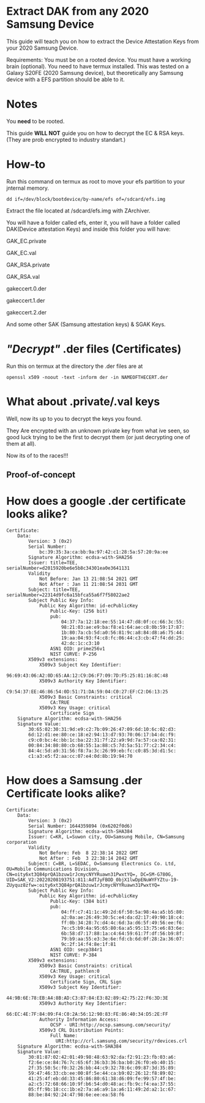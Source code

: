 # Extract DAK from any 2020 Samsung Device
This guide will teach you on how to extract the Device Attestation Keys from your 2020 Samsung Device.

Requirements:
You must be on a rooted device.
You must have a working brain (optional).
You need to have termux installed.
This was tested on a Galaxy S20FE (2020 Samsung device), but theoretically any Samsung device with a EFS partition should be able to it.

# **Notes**

You **need** to be rooted.

This guide **WILL NOT** guide you on how to decrypt the EC & RSA keys. (They are prob encrypted to industry standart.)

# **How-to**

Run this command on termux as root to move your efs partition to your jnternal memory.
```
dd if=/dev/block/bootdevice/by-name/efs of=/sdcard/efs.img
```

Extract the file located at /sdcard/efs.img with ZArchiver.

You will have a folder called efs, enter it, you will have a folder called DAK(Device attestation Keys) and inside this folder you will have:


GAK_EC.private

GAK_EC.val

GAK_RSA.private

GAK_RSA.val

gakeccert.0.der

gakeccert.1.der

gakeccert.2.der

And some other SAK (Samsung attestation keys) & SGAK Keys.

# *"Decrypt"* .der files (Certificates)
Run this on termux at the directory the .der files are at
```
openssl x509 -noout -text -inform der -in NAMEOFTHECERT.der
```

# What about .private/.val keys

Well, now its up to you to decrypt the keys you found.

They Are encrypted with an unknown private key from what ive seen, so good luck trying to be the first to decrypt them (or just decrypting one of them at all).

Now its of to the races!!!

## Proof-of-concept
# How does a google .der certificate looks alike?

```
Certificate:
    Data:
        Version: 3 (0x2)
        Serial Number:
            bc:39:35:3a:ca:bb:9a:97:42:c1:28:5a:57:20:9a:ee
        Signature Algorithm: ecdsa-with-SHA256
        Issuer: title=TEE, serialNumber=d2015920be6e5b8c34301ea0e3641131
        Validity
            Not Before: Jan 13 21:08:54 2021 GMT
            Not After : Jan 11 21:08:54 2031 GMT
        Subject: title=TEE, serialNumber=22314d9fc6a15bfca55a6f7f58022ae2
        Subject Public Key Info:
            Public Key Algorithm: id-ecPublicKey
                Public-Key: (256 bit)
                pub:
                    04:37:7a:12:18:ee:55:14:47:d8:0f:cc:66:3c:55:
                    98:21:03:ae:e9:ba:f8:e1:64:ae:c8:0b:59:17:87:
                    1b:80:7a:cb:5d:a0:56:81:9c:a8:84:d8:a6:75:44:
                    19:aa:04:93:f4:c8:fc:06:44:c3:cb:47:f4:dd:25:
                    42:dc:1c:c3:10
                ASN1 OID: prime256v1
                NIST CURVE: P-256
        X509v3 extensions:
            X509v3 Subject Key Identifier:
                96:69:43:06:A2:0D:65:AA:12:C9:D6:F7:09:7D:F5:25:81:16:8C:48
            X509v3 Authority Key Identifier:
                C9:54:37:EE:46:86:54:0D:51:71:DA:59:04:C0:27:EF:C2:D6:13:25
            X509v3 Basic Constraints: critical
                CA:TRUE
            X509v3 Key Usage: critical
                Certificate Sign
    Signature Algorithm: ecdsa-with-SHA256
    Signature Value:
        30:65:02:30:31:9d:e9:c2:7b:09:26:47:09:6d:10:6c:02:d3:
        6d:12:d1:ee:80:ce:18:e2:94:13:d7:93:70:06:17:b4:dc:f9:
        c9:c0:bc:4c:bb:1c:ba:22:31:7f:22:a9:9d:7a:57:ca:02:31:
        00:84:34:80:80:cb:68:55:1a:88:c5:7d:5a:51:77:c2:34:c4:
        84:4c:5d:a9:31:56:f8:7a:3c:26:99:eb:fc:c0:85:3d:d1:5c:
        c1:a3:e5:f2:aa:cc:07:e4:0d:8b:19:94:70
```


# How does a Samsung .der Certificate looks alike?

```
Certificate:
    Data:
        Version: 3 (0x2)
        Serial Number: 1644359894 (0x6202f0d6)
        Signature Algorithm: ecdsa-with-SHA384
        Issuer: C=KR, L=Suwon city, OU=Samsung Mobile, CN=Samsung corporation
        Validity
            Not Before: Feb  8 22:38:14 2022 GMT
            Not After : Feb  3 22:38:14 2042 GMT
        Subject: C=BR, L=SEDAC, O=Samsung Electronics Co. Ltd, OU=Mobile Communications Division, CN=oity6xt3Q84prQA1bzuw1rJcmycNYYRuawn31PwxtYQ=, DC=SM-G780G, UID=SAK_V2:20220208193751:811:AdTJyFBOD_0bjX1lwDpENuWYFYZtu-19-ZUyquz8zfw=:oity6xt3Q84prQA1bzuw1rJcmycNYYRuawn31PwxtYQ=
        Subject Public Key Info:
            Public Key Algorithm: id-ecPublicKey
                Public-Key: (384 bit)
                pub:
                    04:ff:c7:41:1c:49:2d:6f:50:5a:98:4a:a5:b5:80:
                    a2:0a:ae:26:49:30:5c:e4:da:d2:17:49:90:18:c4:
                    ff:0b:34:28:7c:d4:4c:6d:3a:d6:5f:49:56:ee:f6:
                    7e:c5:b9:4a:95:65:80:6a:a5:95:13:75:e6:83:6e:
                    6b:58:d7:17:88:1a:c4:64:59:61:7f:df:56:b9:8f:
                    79:b9:aa:55:e3:3e:6e:fd:cb:6d:0f:28:2a:36:07:
                    9c:2f:14:f4:8e:1f:81
                ASN1 OID: secp384r1
                NIST CURVE: P-384
        X509v3 extensions:
            X509v3 Basic Constraints: critical
                CA:TRUE, pathlen:0
            X509v3 Key Usage: critical
                Certificate Sign, CRL Sign
            X509v3 Subject Key Identifier:
                44:9B:6E:78:EB:A4:8B:AD:C3:87:84:E3:82:89:42:75:22:F6:3D:3E
            X509v3 Authority Key Identifier:
                66:EC:4E:7F:84:09:F4:C0:2A:56:12:90:83:FE:86:40:34:D5:2E:FF
            Authority Information Access:
                OCSP - URI:http://ocsp.samsung.com/security/
            X509v3 CRL Distribution Points:
                Full Name:
                  URI:http://crl.samsung.com/security/rdevices.crl
    Signature Algorithm: ecdsa-with-SHA384
    Signature Value:
        30:81:87:02:42:01:49:98:48:63:92:da:f2:91:23:fb:03:a6:
        f2:6e:ce:84:76:7c:65:6f:36:b3:36:ba:b0:26:f0:eb:40:15:
        2f:35:50:5c:f0:32:26:bb:44:c9:32:78:6c:09:87:3d:35:89:
        59:47:46:33:cb:ee:00:8f:5e:44:ca:b9:02:26:12:f8:89:02:
        41:25:4f:eb:dd:33:45:86:80:61:38:d6:09:fe:99:57:4f:be:
        a2:c5:72:68:66:10:9f:b6:54:d0:48:ac:fb:9c:f4:ea:37:55:
        05:ff:9b:18:cc:1b:e2:7a:a6:a9:1a:a6:11:49:2d:a2:1c:67:
        88:be:84:92:24:47:98:6e:ee:ea:58:f6
```
